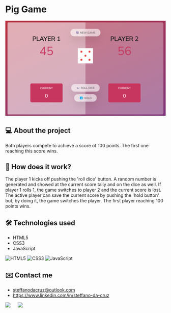 # Pig Game
![Pig Game](/assets/images/readme-pig-game.png)

## 💻 About the project
Both players compete to achieve a score of 100 points. The first one reaching this score wins.

## 🤔 How does it work?
The player 1 kicks off pushing the 'roll dice' button. A random number is generated and showed at the current score tally and on the dice as well. If player 1 rolls 1, the game switches to player 2 and the current score is lost. The active player can save the current score by pushing the 'hold button' but, by doing it, the game switches the player. The first player reaching 100 points wins.

## 🛠 Technologies used
- HTML5
- CSS3
- JavaScript
  
![HTML5](https://img.shields.io/badge/HTML5-E34F26?style=for-the-badge&logo=html5&logoColor=white)
![CSS3](https://img.shields.io/badge/CSS3-1572B6?style=for-the-badge&logo=css3&logoColor=white)
![JavaScript](https://img.shields.io/badge/JavaScript-323330?style=for-the-badge&logo=javascript&logoColor=F7DF1E)

## ✉️ Contact me
- steffanodacruz@outlook.com
- https://www.linkedin.com/in/steffano-da-cruz
  
<a href="mailto:steffanodacruz@outlook.com"><img src="https://img.shields.io/badge/Outlook-blue?style=for-the-badge&logo=microsoftoutlook" style="margin-right: 2vw" target="_blank"></a>
<a href="https://www.linkedin.com/in/steffano-da-cruz/" target="_blank"><img src="https://img.shields.io/badge/-LinkedIn-%230077B5?style=for-the-badge&logo=linkedin&logoColor=white" style="margin-right: 2vw" target="_blank"></a>

